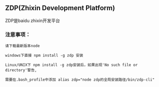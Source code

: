 ZDP(Zhixin Development Platform)
------------

ZDP是baidu zhixin开发平台


### 注意事项：

    请下载最新版本node

    windows下直接 npm install -g zdp 安装

    Linux/UNIX下 npm install -g zdp安装后，如果出现'No such file or directory'警告,

    需要在.bash_profile中添加 alias zdp="node zdp的全局安装路径/bin/zdp-cli"
